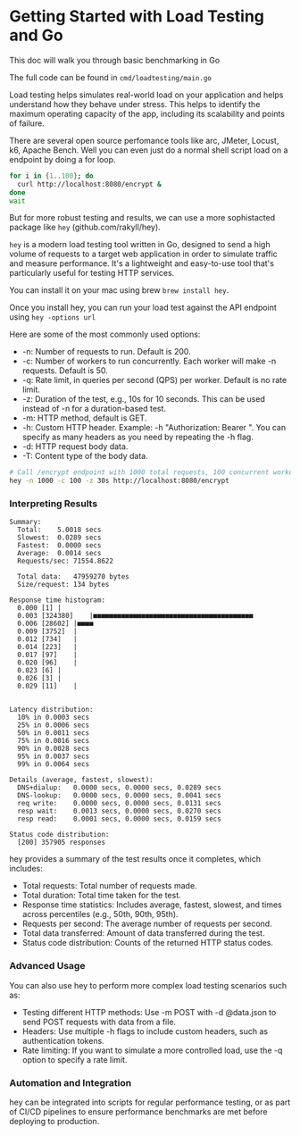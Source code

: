 # Getting Started with Load Testing and Go
This doc will walk you through basic benchmarking in Go

The full code can be found in `cmd/loadtesting/main.go`

Load testing helps simulates real-world load on your application and helps understand how they behave under stress. This helps to identify the maximum operating capacity of the app, including its scalability and points of failure.

There are several open source perfomance tools like arc, JMeter, Locust, k6, Apache Bench. Well you can even just do a normal shell script load on a endpoint by doing a for loop.
```bash
for i in {1..100}; do
  curl http://localhost:8080/encrypt &
done
wait
```

But for more robust testing and results, we can use a more sophistacted package like `hey` (github.com/rakyll/hey).

`hey` is a modern load testing tool written in Go, designed to send a high volume of requests to a target web application in order to simulate traffic and measure performance. It's a lightweight and easy-to-use tool that's particularly useful for testing HTTP services. 

You can install it on your mac using brew `brew install hey`. 

Once you install hey, you can run your load test against the API endpoint using `hey -options url`

Here are some of the most commonly used options:
- -n: Number of requests to run. Default is 200.
- -c: Number of workers to run concurrently. Each worker will make -n requests. Default is 50.
- -q: Rate limit, in queries per second (QPS) per worker. Default is no rate limit.
- -z: Duration of the test, e.g., 10s for 10 seconds. This can be used instead of -n for a duration-based test.
- -m: HTTP method, default is GET.
- -h: Custom HTTP header. Example: -h "Authorization: Bearer <token>". You can specify as many headers as you need by repeating the -h flag.
- -d: HTTP request body data.
- -T: Content type of the body data.

```bash
# Call /encrypt endpoint with 1000 total requests, 100 concurrent workers, over a period of 30 seconds
hey -n 1000 -c 100 -z 30s http://localhost:8080/encrypt
```

### Interpreting Results
```
Summary:
  Total:	5.0018 secs
  Slowest:	0.0289 secs
  Fastest:	0.0000 secs
  Average:	0.0014 secs
  Requests/sec:	71554.8622

  Total data:	47959270 bytes
  Size/request:	134 bytes

Response time histogram:
  0.000 [1]	|
  0.003 [324380]	|■■■■■■■■■■■■■■■■■■■■■■■■■■■■■■■■■■■■■■■■
  0.006 [28602]	|■■■■
  0.009 [3752]	|
  0.012 [734]	|
  0.014 [223]	|
  0.017 [97]	|
  0.020 [96]	|
  0.023 [6]	|
  0.026 [3]	|
  0.029 [11]	|


Latency distribution:
  10% in 0.0003 secs
  25% in 0.0006 secs
  50% in 0.0011 secs
  75% in 0.0016 secs
  90% in 0.0028 secs
  95% in 0.0037 secs
  99% in 0.0064 secs

Details (average, fastest, slowest):
  DNS+dialup:	0.0000 secs, 0.0000 secs, 0.0289 secs
  DNS-lookup:	0.0000 secs, 0.0000 secs, 0.0041 secs
  req write:	0.0000 secs, 0.0000 secs, 0.0131 secs
  resp wait:	0.0013 secs, 0.0000 secs, 0.0270 secs
  resp read:	0.0001 secs, 0.0000 secs, 0.0159 secs

Status code distribution:
  [200]	357905 responses
```

hey provides a summary of the test results once it completes, which includes:

- Total requests: Total number of requests made.
- Total duration: Total time taken for the test.
- Response time statistics: Includes average, fastest, slowest, and times across percentiles (e.g., 50th, 90th, 95th).
- Requests per second: The average number of requests per second.
- Total data transferred: Amount of data transferred during the test.
- Status code distribution: Counts of the returned HTTP status codes.

### Advanced Usage
You can also use hey to perform more complex load testing scenarios such as:

- Testing different HTTP methods: Use -m POST with -d @data.json to send POST requests with data from a file.
- Headers: Use multiple -h flags to include custom headers, such as authentication tokens.
- Rate limiting: If you want to simulate a more controlled load, use the -q option to specify a rate limit.

### Automation and Integration
hey can be integrated into scripts for regular performance testing, or as part of CI/CD pipelines to ensure performance benchmarks are met before deploying to production.

